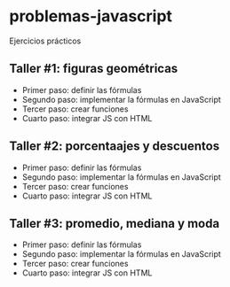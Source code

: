 # problemas-javascript
Ejercicios prácticos

## Taller #1: figuras geométricas

- Primer paso: definir las fórmulas
- Segundo paso: implementar la fórmulas en JavaScript 
- Tercer paso: crear funciones
- Cuarto paso: integrar JS con HTML

## Taller #2: porcentaajes y descuentos

- Primer paso: definir las fórmulas
- Segundo paso: implementar la fórmulas en JavaScript 
- Tercer paso: crear funciones
- Cuarto paso: integrar JS con HTML

## Taller #3: promedio, mediana y moda

- Primer paso: definir las fórmulas
- Segundo paso: implementar la fórmulas en JavaScript 
- Tercer paso: crear funciones
- Cuarto paso: integrar JS con HTML